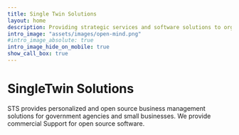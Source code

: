 ```yaml
---
title: Single Twin Solutions
layout: home
description: Providing strategic services and software solutions to organizations to help with their business and technology initiatives.
intro_image: "assets/images/open-mind.png"
#intro_image_absolute: true
intro_image_hide_on_mobile: true
show_call_box: true
---
```


# SingleTwin Solutions
STS provides personalized and open source business management solutions for government agencies and small businesses.
We provide commercial Support for open source software.